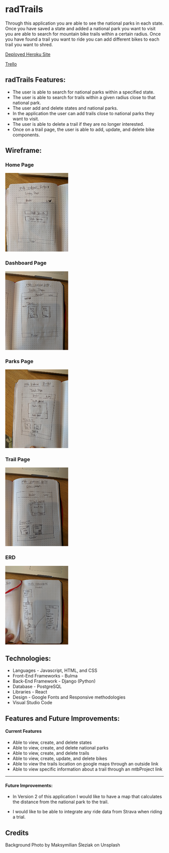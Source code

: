 # radTrails

Through this application you are able to see the national parks in each state. Once you have saved a state and added a national park you want to visit you are able to search for mountain bike trails within a certain radius. Once you have found a trail you want to ride you can add different bikes to each trail you want to shred.

[Deployed Heroku Site](https://rad-trails.herokuapp.com/)

[Trello](https://trello.com/b/3cPNl746/mtb-national-parks)

## radTrails Features:

* The user is able to search for national parks within a specified state.
* The user is able to search for trails within a given radius close to that national park.
* The user add and delete states and national parks.
* In the application the user can add trails close to national parks they want to visit.
* The user is able to delete a trail if they are no longer interested.
* Once on a trail page, the user is able to add, update, and delete bike components.

## Wireframe:

### Home Page
<img src='client/src/media/home.jpg' alt='landing page' height=250 width=200/>

### Dashboard Page
<img src='client/src/media/dashboard.jpg' alt='login page' height=250 width=200/>

### Parks Page
<img src='client/src/media/park_page.jpg' alt='user page' height=250 width=200/>

### Trail Page
<img src='client/src/media/trail_page.jpg' alt='user page' height=250 width=200/>

### ERD
<img src='client/src/media/models.jpg' alt='erd page' height=250 width=200/>

## Technologies:

* Languages - Javascript, HTML, and CSS
* Front-End Frameworks - Bulma
* Back-End Framework - Django (Python)
* Database - PostgreSQL
* Libraries - React
* Design - Google Fonts and Responsive methodologies
* Visual Studio Code

## Features and Future Improvements:

#### Current Features

* Able to view, create, and delete states
* Able to view, create, and delete national parks
* Able to view, create, and delete trails
* Able to view, create, update, and delete bikes
* Able to view the trails location on google maps through an outside link
* Able to view specific information about a trail through an mtbProject link

___

#### Future Improvements:

* In Version 2 of this application I would like to have a map that calculates the distance from the national park to the trail.

* I would like to be able to integrate any ride data from Strava when riding a trial.

## Credits

Background Photo by Maksymilian Śleziak on Unsplash
